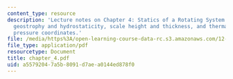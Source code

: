 ```yaml
---
content_type: resource
description: 'Lecture notes on Chapter 4: Statics of a Rotating System. Topics include
  geostrophy and hydrostaticity, scale height and thickness, and thermal wind and
  pressure coordinates.'
file: /media/https%3A/open-learning-course-data-rc.s3.amazonaws.com/12-810-dynamics-of-the-atmosphere-spring-2008/a55792047a5b8091d7aea0144ed878f0_chapter_4.pdf
file_type: application/pdf
resourcetype: Document
title: chapter_4.pdf
uid: a5579204-7a5b-8091-d7ae-a0144ed878f0
---
```

